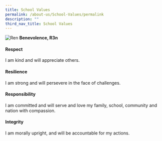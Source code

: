 ```yaml
---
title: School Values
permalink: /about-us/School-Values/permalink
description: ""
third_nav_title: School Values
---
```

![Ren](https://angsanapri.moe.edu.sg/qql/slot/u167/about_us/School%20Values/REN_KAITI.png "Ren")
 **Benevolence, R3n**

#### **Respect**

I am kind and will appreciate others.

#### **Resilience**

I am strong and will persevere in the face of challenges.

#### **Responsibility**

I am committed and will serve and love my family, school, community and nation with compassion.

#### **Integrity**

I am morally upright, and will be accountable for my actions.



